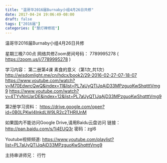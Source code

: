 ```yaml
---
title: "温哥华2016届Burnaby小组4月26日共修"
date: 2017-04-24 19:06:49-08:00
draft: false
tags: ["2016届"]
categories: ["慧灯禅修班"]
---
```

温哥华2016届Burnaby小组4月26日共修

星期三晚7:00点
网络共修Zoom房间号码： 7789995278 ( https://zoom.us/j/7789995278 )

学习内容：
第二册第4课 素食的意义（第1次,共1次）
http://wisdomlight.me/cn/hdcx/book2/29-2016-02-27-07-18-07
https://www.youtube.com/watch?v=M70EdwrcQwQ&index=11&list=PL7aUyQTIJqAjD33MPzguoKwShqtttVmg9
https://www.youtube.com/watch?v=4TYyNnUarDE&index=12&list=PL7aUyQTIJqAjD33MPzguoKwShqtttVmg9

第2册学习资料：
https://drive.google.com/open?id=0B0LPKwI4InkdLW9LR2c2THRlUnM

如果国内不能访问Google Drive,请用Baidu云盘访问
链接：http://pan.baidu.com/s/1i4EUQ3r 密码：zgl6

Youtube视频频道:
https://www.youtube.com/playlist?list=PL7aUyQTIJqAjD33MPzguoKwShqtttVmg9

主持串讲师兄： 行竹
